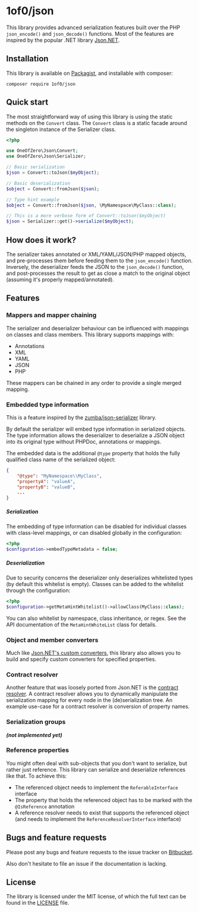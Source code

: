 # 1of0/json

This library provides advanced serialization features built over the PHP `json_encode()` and `json_decode()` functions. 
Most of the features are inspired by the popular .NET library [Json.NET](http://www.newtonsoft.com/json).

## Installation

This library is available on [Packagist](https://packagist.org/packages/1of0/json), and installable with composer:

```shell
composer require 1of0/json
```

## Quick start

The most straightforward way of using this library is using the static methods on the `Convert` class. The `Convert`
class is a static facade around the singleton instance of the Serializer class.


```php
<?php

use OneOfZero\Json\Convert;
use OneOfZero\Json\Serializer;

// Basic serialization
$json = Convert::toJson($myObject);

// Basic deserialization
$object = Convert::fromJson($json);

// Type hint example
$object = Convert::fromJson($json, \MyNamespace\MyClass::class);

// This is a more verbose form of Convert::toJson($myObject)
$json = Serializer::get()->serialize($myObject);
```

## How does it work?

The serializer takes annotated or XML/YAML/JSON/PHP mapped objects, and pre-processes them before feeding them to the
`json_encode()` function. Inversely, the deserializer feeds the JSON to the `json_decode()` function, and 
post-processes the result to get as close a match to the original object (assuming it's properly mapped/annotated).

## Features

### Mappers and mapper chaining

The serializer and deserializer behaviour can be influenced with mappings on classes and class members. This library
supports mappings with:

- Annotations
- XML
- YAML
- JSON
- PHP

These mappers can be chained in any order to provide a single merged mapping.

### Embedded type information

This is a feature inspired by the [zumba/json-serializer](https://github.com/zumba/json-serializer) library.

By default the serializer will embed type information in serialized objects. The type information allows the
deserializer to deserialize a JSON object into its original type without PHPDoc, annotations or mappings.


The embedded data is the additional `@type` property that holds the fully qualified class name of the serialized
object:
```json
{
	"@type": "MyNamespace\\MyClass",
	"propertyA": "valueA",
	"propertyB": "valueB",
	...
}
```

##### Serialization

The embedding of type information can be disabled for individual classes with class-level mappings, or can disabled
globally in the configuration:
```php
<?php
$configuration->embedTypeMetadata = false;
```

##### Deserialization

Due to security concerns the deserializer only deserializes whitelisted types (by default this whitelist is empty).
Classes can be added to the whitelist through the configuration:
```php
<?php
$configuration->getMetaHintWhitelist()->allowClass(MyClass::class);
```
You can also whitelist by namespace, class inheritance, or regex. See the API documentation of the `MetaHintWhiteList`
class for details.

### Object and member converters

Much like [Json.NET's custom converters](http://www.newtonsoft.com/json/help/html/CustomJsonConverter.htm), this library
also allows you to build and specify custom converters for specified properties.

### Contract resolver

Another feature that was loosely ported from Json.NET is the 
[contract resolver](http://www.newtonsoft.com/json/help/html/CustomContractResolver.htm). A contract resolver allows you
to dynamically manipulate the serialization mapping for every node in the (de)serialization tree. An example use-case 
for a contract resolver is conversion of property names.

### Serialization groups

***(not implemented yet)***

### Reference properties

You might often deal with sub-objects that you don't want to serialize, but rather just reference. This library can
serialize and deserialize references like that. To achieve this:

- The referenced object needs to implement the `ReferableInterface` interface
- The property that holds the referenced object has to be marked with the `@IsReference` annotation
- A reference resolver needs to exist that supports the referenced object (and needs to implement the 
  `ReferenceResolverInterface` interface)

## Bugs and feature requests

Please post any bugs and feature requests to the issue tracker on
[Bitbucket](https://bitbucket.org/1of0/json/issues?status=new&status=open).

Also don't hesitate to file an issue if the documentation is lacking.

## License

The library is licensed under the MIT license, of which the full text can be found in the [LICENSE](LICENSE) file.
